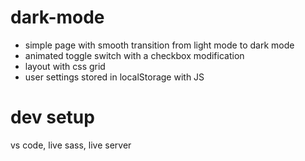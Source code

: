 # dark-mode
- simple page with smooth transition from light mode to dark mode 
- animated toggle switch with a checkbox modification
- layout with css grid
- user settings stored in localStorage with JS

# dev setup
vs code, live sass, live server